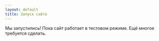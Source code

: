 ```yaml
---
layout: default
title: Запуск сайта
---
```

Мы запустились!
Пока сайт работает в тестовом режиме. Ещё многое требуется сделать.